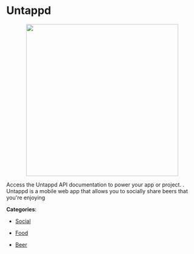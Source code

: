 # Untappd
<p align="center">
    <img width="400" src="https://raw.githubusercontent.com/apis-list/apis-list/apis/untappd/logo_256x256.png" />
</p>

Access the Untappd API documentation to power your app or project. . Untappd is a mobile web app that allows you to socially share beers that you're enjoying



**Categories**:

- [Social](https://github.com/apis-list/apis-list#social)

- [Food](https://github.com/apis-list/apis-list#food)

- [Beer](https://github.com/apis-list/apis-list#beer)




